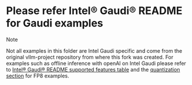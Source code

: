 # Please refer Intel® Gaudi® README for Gaudi examples

> [!NOTE]
> Not all examples in this folder are Intel Gaudi specific and come from the original vllm-project repository from where this fork was created. For examples such as offline inference with openAI on Intel Gaudi please refer to [Intel® Gaudi® README supported features table](https://github.com/HabanaAI/vllm-fork/tree/v0.9.0.1%2BGaudi-1.23.0/README_GAUDI.md#supported-features) and the [quantization section](https://github.com/HabanaAI/vllm-fork/tree/v0.9.0.1%2BGaudi-1.23.0/README_GAUDI.md#quantization-fp8-inference-and-model-calibration-process) for FP8 examples.
